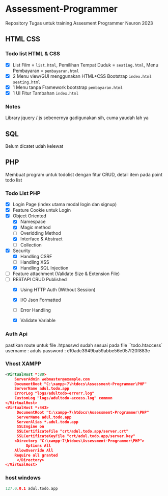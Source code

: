 # Assessment-Programmer
Repository Tugas untuk training Assesment Programmer Neuron 2023

## HTML CSS
### Todo list HTML & CSS
- [x] List Film = ``list.html``, Pemilihan Tempat Duduk = ``seating.html``, Menu Pembayaran = ``pembayaran.html``
- [x] 2 Menu view/GUI menggunakan HTML+CSS Bootstrap ``index.html`` ``seating.html``
- [x] 1 Menu tanpa Framework bootstrap ``pembayaran.html``
- [x] 1 UI Fitur Tambahan ``index.html``

### Notes
Library jquery / js sebenernya gadigunakan sih, cuma yaudah lah ya

## SQL
Belum dicatet udah kelewat

## PHP
Membuat program untuk todolist dengan fitur CRUD, detail item pada point todo list
### Todo List PHP
- [x] Login Page (index utama modal login dan signup)
- [x] Feature Cookie untuk Login
- [x] Object Oriented
    - [x] Namespace
    - [x] Magic method
    - [ ] Overidding Method
    - [x] Interface & Abstract
    - [ ] Collection
- [x] Security
    - [x] Handling CSRF
    - [ ] Handling XSS
    - [x] Handling SQL Injection
- [ ] Feature attachment (Validate Size & Extension File)
- [ ] RESTAPI CRUD Published
    - [x] Using HTTP Auth (Without Session)
    - [x] I/O Json Formatted
    - [ ] Error Handling
    - [x] Validate Variable


### Auth Api
pastikan route untuk file .htpasswd sudah sesuai pada file ``todo\.htaccess`
username : aduls
password : e10adc3949ba59abbe56e057f20f883e

### Vhost XAMPP

```xml
<VirtualHost *:80>
    ServerAdmin webmaster@example.com
    DocumentRoot "C:\xampp-7\htdocs\Assessment-Programmer\PHP"
    ServerName adul.todo.app
    ErrorLog "logs/adultodo-errorr.log"
    CustomLog "logs/adultodo-access.log" common
</VirtualHost>
<VirtualHost *:443>
     DocumentRoot "C:\xampp-7\htdocs\Assessment-Programmer\PHP"
     ServerName adul.todo.app
     ServerAlias *.adul.todo.app
     SSLEngine on
     SSLCertificateFile "crt/adul.todo.app/server.crt"
     SSLCertificateKeyFile "crt/adul.todo.app/server.key"
 	<Directory "C:\xampp-7\htdocs\Assessment-Programmer\PHP">
         Options All
 	AllowOverride All
 	Require all granted
     </Directory>
</VirtualHost>

```

### host windows

```c++
127.0.0.1 adul.todo.app
```